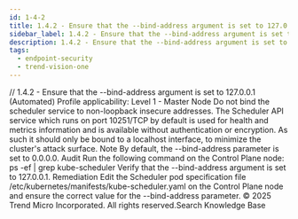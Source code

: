 ```yaml
---
id: 1-4-2
title: 1.4.2 - Ensure that the --bind-address argument is set to 127.0.0.1 (Automated)
sidebar_label: 1.4.2 - Ensure that the --bind-address argument is set to 127.0.0.1 (Automated)
description: 1.4.2 - Ensure that the --bind-address argument is set to 127.0.0.1 (Automated)
tags:
  - endpoint-security
  - trend-vision-one
---
```


/*<![CDATA[*/ $('#title').html($('meta[name=map-description]').attr('content')); /*]]>*/ 1.4.2 - Ensure that the --bind-address argument is set to 127.0.0.1 (Automated) Profile applicability: Level 1 - Master Node Do not bind the scheduler service to non-loopback insecure addresses. The Scheduler API service which runs on port 10251/TCP by default is used for health and metrics information and is available without authentication or encryption. As such it should only be bound to a localhost interface, to minimize the cluster's attack surface. Note By default, the --bind-address parameter is set to 0.0.0.0. Audit Run the following command on the Control Plane node: ps -ef | grep kube-scheduler Verify that the --bind-address argument is set to 127.0.0.1. Remediation Edit the Scheduler pod specification file /etc/kubernetes/manifests/kube-scheduler.yaml on the Control Plane node and ensure the correct value for the --bind-address parameter. © 2025 Trend Micro Incorporated. All rights reserved.Search Knowledge Base